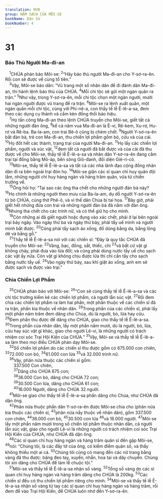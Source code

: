 ```yaml
---
translation: NVB
group: NĂM SÁCH CỦA MÔI-SE
bookName: Dân Số 
bookNumber: 4
---
```


<div class="title"><h1>31</h1><h3>Báo Thù Người Ma-đi-an </h3></div>
<span class="verse dan_31_1"> <sup>1</sup>CHÚA phán bảo Môi-se: </span>
<span class="verse dan_31_2"><sup>2</sup>“Hãy báo thù người Ma-đi-an cho Y-sơ-ra-ên. Rồi con sẽ được về cùng tổ tiên.” <br/></span>
<span class="verse dan_31_3"> <sup>3</sup>Vậy, Môi-se bảo dân: “Vũ trang một số nhân dân để đi đánh dân Ma-đi-an, thi hành lệnh báo thù của CHÚA. </span>
<span class="verse dan_31_4"><sup>4</sup>Mỗi chi tộc sẽ gửi một ngàn quân ra trận.” </span>
<span class="verse dan_31_5"><sup>5</sup>Như vậy, trong Y-sơ-ra-ên, mỗi chi tộc chọn một ngàn người, mười hai ngàn người được vũ trang để ra trận. </span>
<span class="verse dan_31_6"><sup>6</sup>Môi-se ra lệnh xuất quân, một ngàn quân mỗi chi tộc, cùng với Phi-nê-a, con thầy tế lễ Ê-lê-a-sa, đem theo các dụng cụ thánh và cầm kèn đồng thổi báo hiệu. <br/></span>
<span class="verse dan_31_7"> <sup>7</sup>Họ tấn công Ma-đi-an theo lệnh CHÚA truyền cho Môi-se, giết tất cả những người đàn ông, </span>
<span class="verse dan_31_8"><sup>8</sup>kể cả năm vua Ma-đi-an là Ê-vi, Rê-kem, Xu-rơ, Hu-rơ và Rê-ba. Ba-la-am, con trai Bê-ô cũng bị chém chết. </span>
<span class="verse dan_31_9"><sup>9</sup>Người Y-sơ-ra-ên bắt đàn bà, trẻ con Ma-đi-an, thu chiến lợi phẩm gồm bò, cừu và của cải. </span>
<span class="verse dan_31_10"><sup>10</sup>Họ đốt hết các thành, trang trại của người Ma-đi-an. </span>
<span class="verse dan_31_11"><sup>11</sup>Họ lấy các chiến lợi phẩm, người và súc vật, </span>
<span class="verse dan_31_12"><sup>12</sup>đem tất cả người đã bắt được và của cải đã thu được về cho Môi-se, thầy tế lễ Ê-lê-a-sa và nhân dân Y-sơ-ra-ên đang cắm trại tại đồng bằng Mô-áp, bên sông Giô-đanh, đối diện Giê-ri-cô. <br/></span>
<span class="verse dan_31_13"> <sup>13</sup>Môi-se, thầy tế lễ Ê-lê-a-sa và tất cả các nhà lãnh đạo cộng đồng nhân dân đi ra bên ngoài trại đón họ. </span>
<span class="verse dan_31_14"><sup>14</sup>Môi-se giận các sĩ quan chỉ huy quân đội lắm, những người chỉ huy hàng ngàn và hàng trăm quân, vừa từ chiến trường về. <br/></span>
<span class="verse dan_31_15"> <sup>15</sup>Ông hỏi họ: “Tại sao các ông tha chết cho những người đàn bà này? </span>
<span class="verse dan_31_16"><sup>16</sup>Họ chính là những người theo mưu của Ba-la-am, dụ dỗ người Y-sơ-ra-ên từ bỏ CHÚA, cúng thờ Phê-ô, và vì thế dân Chúa bị tai họa. </span>
<span class="verse dan_31_17"><sup>17</sup>Bây giờ, phải giết hết những đứa con trai và những người đàn bà đã nằm với đàn ông. </span>
<span class="verse dan_31_18"><sup>18</sup>Nhưng tha chết cho các trinh nữ, và có thể giữ họ cho mình. <br/></span>
<span class="verse dan_31_19"> <sup>19</sup>Còn những ai đã giết người hoặc đụng vào xác chết, phải ở lại bên ngoài trại bảy ngày. Vào ngày thứ ba và ngày thứ bảy, phải tẩy uế mình và người mình bắt được. </span>
<span class="verse dan_31_20"><sup>20</sup>Cũng phải tẩy sạch áo xống, đồ dùng bằng da, bằng lông dê và bằng gỗ.” <br/></span>
<span class="verse dan_31_21"> <sup>21</sup>Thầy tế lễ Ê-lê-a-sa nói với các chiến sĩ: “Đây là quy tắc CHÚA đã truyền cho Môi-se: </span>
<span class="verse dan_31_22"><sup>22</sup>Vàng, bạc, đồng, sắt, thiếc, chì </span>
<span class="verse dan_31_23"><sup>23</sup>và bất cứ vật gì không cháy, phải đưa vào lửa đốt; và cũng phải dùng nước tẩy uế cho sạch các vật ấy nữa. Còn vật gì không chịu được lửa thì chỉ cần tẩy cho sạch bằng nước tẩy uế. </span>
<span class="verse dan_31_24"><sup>24</sup>Vào ngày thứ bảy, sau khi giặt áo xống, anh em sẽ được sạch và được vào trại.” <br/></span>
<div class="title"><h3>Chia Chiến Lợi Phẩm </h3></div>
<span class="verse dan_31_25"> <sup>25</sup>CHÚA phán bảo với Môi-se: </span>
<span class="verse dan_31_26"><sup>26</sup>“Con sẽ cùng thầy tế lễ Ê-lê-a-sa và các chi tộc trưởng kiểm kê các chiến lợi phẩm, cả người lẫn súc vật. </span>
<span class="verse dan_31_27"><sup>27</sup>Rồi đem chia các chiến lợi phẩm ra làm hai phần, một phần thuộc về các chiến sĩ đã ra trận, phần kia thuộc về nhân dân. </span>
<span class="verse dan_31_28"><sup>28</sup>Trong phần của các chiến sĩ, phải lấy một phần năm trăm đem dâng cho Chúa, dù là người, bò, lừa hay cừu. </span>
<span class="verse dan_31_29"><sup>29</sup>Đem phần thu được để dâng cho CHÚA, giao cho thầy tế lễ Ê-lê-a-sa. </span>
<span class="verse dan_31_30"><sup>30</sup>Trong phần của nhân dân, lấy một phần năm mươi, dù là người, bò, lừa, cừu hay súc vật gì khác, giao cho người Lê-vi, là những người có trách nhiệm coi sóc Trại Hội Kiến của CHÚA.” </span>
<span class="verse dan_31_31"><sup>31</sup>Vậy, Môi-se và thầy tế lễ Ê-lê-a-sa làm theo mọi điều CHÚA phán dạy Môi-se. <br/></span>
<span class="verse dan_31_32"> <sup>32</sup>Số chiến lợi phẩm do các chiến sĩ thu được gồm có 675.000 con chiên, </span>
<span class="verse dan_31_33"><sup>33</sup>72.000 con bò, </span>
<span class="verse dan_31_34"><sup>34</sup>61.000 con lừa </span>
<span class="verse dan_31_35"><sup>35</sup>và 32.000 trinh nữ. <br/></span>
<span class="verse dan_31_36"> <sup>36</sup>Vậy, phân nửa thuộc các chiến sĩ gồm: <br/>  337.500 Con chiên, <br/></span>
<span class="verse dan_31_37">  <sup>37</sup>Dâng cho CHÚA 675 con; <br/></span>
<span class="verse dan_31_38">  <sup>38</sup>36.000 Con bò, dâng cho CHÚA 72 con; <br/></span>
<span class="verse dan_31_39">  <sup>39</sup>30.500 Con lừa, dâng cho CHÚA 61 con; <br/></span>
<span class="verse dan_31_40">  <sup>40</sup>16.000 Người, dâng cho CHÚA 32 người. <br/></span>
<span class="verse dan_31_41"> <sup>41</sup>Môi-se giao cho thầy tế lễ Ê-lê-a-sa phần dâng cho Chúa, như CHÚA đã dặn ông. <br/></span>
<span class="verse dan_31_42"> <sup>42</sup>Phân nửa thuộc phần dân Y-sơ-ra-ên được Môi-se chia cho (phân nửa kia thuộc các chiến sĩ, </span>
<span class="verse dan_31_43"><sup>43</sup>phân nửa nầy thuộc về nhân dân), gồm 337.500 con chiên, </span>
<span class="verse dan_31_44"><sup>44</sup>36.000 con bò, </span>
<span class="verse dan_31_45"><sup>45</sup>30.500 con lừa </span>
<span class="verse dan_31_46"><sup>46</sup>và 16.000 người. </span>
<span class="verse dan_31_47"><sup>47</sup>Môi-se lấy một phần năm mươi trong số chiến lợi phẩm thuộc nhân dân, cả người lẫn súc vật, giao cho người Lê-vi là những người có trách nhiệm coi sóc Trại Hội Kiến của CHÚA, như CHÚA đã dặn ông. <br/></span>
<span class="verse dan_31_48"> <sup>48</sup>Các sĩ quan chỉ huy hàng ngàn và hàng trăm quân sĩ đến gặp Môi-se, </span>
<span class="verse dan_31_49"><sup>49</sup>nói: “Chúng tôi, là các đầy tớ của ông, có kiểm điểm quân số, và thấy không thiếu một ai cả. </span>
<span class="verse dan_31_50"><sup>50</sup>Chúng tôi cũng có mang đến các nữ trang bằng vàng đã thu được: băng đeo tay, xuyến, nhẫn, hoa tai và dây chuyền. Chúng tôi xin dâng cho CHÚA để làm lễ chuộc tội.” <br/></span>
<span class="verse dan_31_51"> <sup>51</sup>Môi-se và thầy tế lễ Ê-lê-a-sa nhận số vàng. </span>
<span class="verse dan_31_52"><sup>52</sup>Tổng số vàng do các sĩ quan chỉ huy hàng ngàn và hàng trăm dâng cho CHÚA là 200kg. </span>
<span class="verse dan_31_53"><sup>53</sup>Các chiến sĩ đều có thu chiến lợi phẩm riêng cho mình. </span>
<span class="verse dan_31_54"><sup>54</sup>Môi-se và thầy tế lễ Ê-lê-a-sa nhận số vàng từ tay các sĩ quan chỉ huy hàng ngàn và hàng trăm, rồi đem để vào Trại Hội Kiến, để CHÚA luôn nhớ đến Y-sơ-ra-ên. <br/></span>
